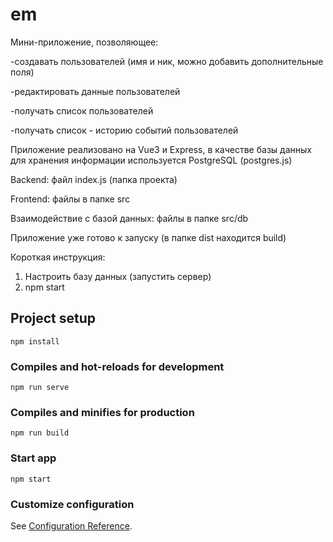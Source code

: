 # em
Мини-приложение, позволяющее:

-создавать пользователей (имя и ник, можно добавить дополнительные поля)

-редактировать данные пользователей

-получать список пользователей

-получать список - историю событий пользователей 

Приложение реализовано на Vue3 и Express, в качестве базы данных для хранения информации используется PostgreSQL (postgres.js)

Backend:
файл index.js (папка проекта)

Frontend:
файлы в папке src

Взаимодействие с базой данных:
файлы в папке src/db 

Приложение уже готово к запуску (в папке dist находится build)

Короткая инструкция:
1) Настроить базу данных (запустить сервер)
2) npm start

## Project setup
```
npm install
```

### Compiles and hot-reloads for development
```
npm run serve
```

### Compiles and minifies for production
```
npm run build
```

### Start app
```
npm start
```

### Customize configuration
See [Configuration Reference](https://cli.vuejs.org/config/).
